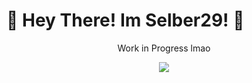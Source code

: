 <p align="center">
  <h1>👋 Hey There! Im Selber29! 👋</h1>
</p>
<p align="center">
Work in Progress lmao
</p>
<p align="center">
<a href="https://github.com/Selber29"><img src="https://img.shields.io/github/followers/Selber29?label=follow&style=for-the-badge&logo=github"></a>
</p>
